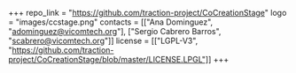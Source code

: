 +++
repo_link = "https://github.com/traction-project/CoCreationStage"
logo = "images/ccstage.png"
contacts = [["Ana Dominguez", "adominguez@vicomtech.org"], ["Sergio Cabrero Barros", "scabrero@vicomtech.org"]]
license = [["LGPL-V3", "https://github.com/traction-project/CoCreationStage/blob/master/LICENSE.LPGL"]]
+++
